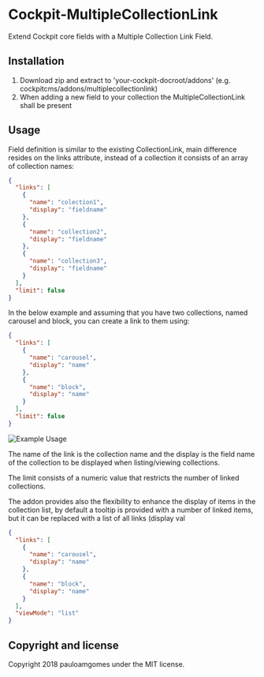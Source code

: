 # Cockpit-MultipleCollectionLink

Extend Cockpit core fields with a Multiple Collection Link Field.

## Installation

1. Download zip and extract to 'your-cockpit-docroot/addons' (e.g. cockpitcms/addons/multiplecollectionlink)
2. When adding a new field to your collection the MultipleCollectionLink shall be present

## Usage

Field definition is similar to the existing CollectionLink, main difference resides on the links attribute, instead of a collection it consists of an array of collection names:

```json
{
  "links": [
    {
      "name": "colection1",
      "display": "fieldname"
    },
    {
      "name": "collection2",
      "display": "fieldname"
    },
    {
      "name": "collection3",
      "display": "fieldname"
    }
  ],
  "limit": false
}
```

In the below example and assuming that you have two collections, named carousel and block, you can create a link to them using:

```json
{
  "links": [
    {
      "name": "carousel",
      "display": "name"
    },
    {
      "name": "block",
      "display": "name"
    }
  ],
  "limit": false
}
```

![Example Usage](https://api.monosnap.com/rpc/file/download?id=HwyRbyxwEBJeuyTyoyAiBuRDCMz7Ex)

The name of the link is the collection name and the display is the field name of the collection to be displayed when listing/viewing collections.

The limit consists of a numeric value that restricts the number of linked collections.

The addon provides also the flexibility to enhance the display of items in the collection list, by default a tooltip is provided with a number of linked items, but it can be replaced with a list of all links (display val

```json
{
  "links": [
    {
      "name": "carousel",
      "display": "name"
    },
    {
      "name": "block",
      "display": "name"
    }
  ],
  "viewMode": "list"
}
```

## Copyright and license

Copyright 2018 pauloamgomes under the MIT license.
